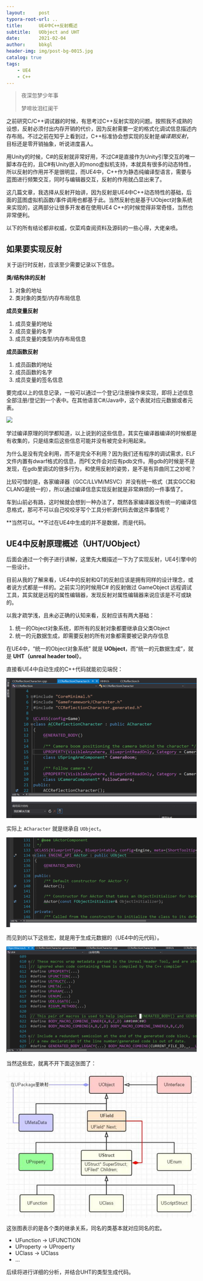 ```yaml
---
layout:     post
typora-root-url: ..
title:      UE4中C++反射概述
subtitle:   UObject and UHT
date:       2021-02-04
author:     bbkgl
header-img: img/post-bg-0015.jpg
catalog: true
tags:
    - UE4
    - C++
---
```


> 夜深忽梦少年事
>
> 梦啼妆泪红阑干

之前研究C/C++调试器的时候，有思考过C++反射实现的问题。按照我不成熟的设想，反射必须付出内存开销的代价，因为反射需要一定的格式化调试信息描述内存布局。不过之前在知乎上看到过，C++标准协会想实现的反射是*编译期反射*，目标还是零开销抽象，听说进度喜人。

用Unity的时候，C#的反射就非常好用，不过C#是直接作为Unity引擎交互的唯一脚本存在的，且C#有Unity嵌入的mono虚拟机支持，本就具有很多的动态特性，所以反射的作用并不是很明显，而UE4中，C++作为静态纯编译型语言，需要与蓝图进行频繁交互，同时与编辑器交互，反射的作用就凸显出来了。

这几篇文章，我选择从反射开始讲，因为反射是UE4中C++动态特性的基础，后面的蓝图虚拟机函数/事件调用也都基于此。当然反射也是基于UObject对象系统来实现的，这两部分让很多开发者在使用UE4 C++的时候觉得非常奇怪，当然也非常便利。

以下的所有结论都非权威，仅菜鸡查阅资料及源码的一些心得，大佬亲喷。

## 如果要实现反射

关于运行时反射，应该至少需要记录以下信息。

**类/结构体的反射**

1. 对象的地址
2. 类对象的类型/内存布局信息

**成员变量反射**

1. 成员变量的地址
2. 成员变量的名字
3. 成员变量的类型/内存布局信息

**成员函数反射**

1. 成员函数的地址
2. 成员函数的名字
3. 成员变量的签名信息

要完成以上的信息记录，一般可以通过一个登记/注册操作来实现，即将上述信息全部注册/登记到一个表中。在其他语言C#/Java中，这个表就对应元数据或者元表。

![](https://img-blog.csdn.net/20141227213922179)

学过编译原理的同学都知道，以上说到的这些信息，其实在编译器编译的时候都是有收集的，只是结束后这些信息可能并没有被完全利用起来。

为什么是没有完全利用，而不是完全不利用？因为我们还有程序的调试需求，ELF文件内置有dwarf格式的信息，而PE文件会对应有pdb文件。用gdb的时候是不是发现，在gdb里调试的很多行为，和使用反射的姿势，是不是有异曲同工之妙呢？

比较可惜的是，各家编译器（GCC/LLVM/MSVC）并没有统一格式（其实GCC和CLANG是统一的），所以通过编译信息实现反射就是非常麻烦的一件事情了。

车到山前必有路，这时候就会想到一种办法了，既然各家编译器没有统一的编译信息格式，那可不可以自己咬咬牙写个工具分析源代码去做这件事情呢？

**当然可以。**不过在UE4中生成的并不是数据，而是代码。

## UE4中反射原理概述（UHT/UObject）

后面会通过一个例子进行讲解，这里先大概描述一下为了实现反射，UE4引擎中的一些设计。

目前从我的了解来看，UE4中的反射和QT的反射应该是拥有同样的设计理念，或者说方式都是一样的。之前实习的时候用C# 的反射做过 GameObject 远程调试工具，其实就是远程的属性编辑器，发现反射对属性编辑器来说应该是不可或缺的。

以我才疏学浅，且未必正确的认知来看，反射应该有两大基础：

1. 统一的Object对象系统，即所有的反射对象都要继承自父类Object
2. 统一的元数据生成，即需要反射的所有对象都需要被记录内存信息

在UE4中，“统一的Object对象系统” 就是 **UObject**，而“统一的元数据生成”，就是 **UHT（unreal header tool）**。

直接看UE4中自动生成的C++代码就能初见端倪：

![1612596885294](/cloud_img/1612596885294.png)

实际上 `ACharacter` 就是继承自 `UObject`。

![1612596984927](/cloud_img/1612596984927.png)

而见到的以下这些宏，就是用于生成元数据的（UE4中的元代码）。

![1612597103991](/cloud_img/1612597103991.png)

当然这些宏，就离不开下面这张图了：

![img](/cloud_img/v2-7cf1e2a1a4a7d2f9b513001adfc41711_b.jpg)

这张图表示的是各个类的继承关系，同名的类基本就对应同名的宏。

- UFunction -> UFUNCTION
- UProperty -> UProperty
- UClass -> UClass
- ...

后续将进行详细的分析，并结合UHT的类型生成代码。

